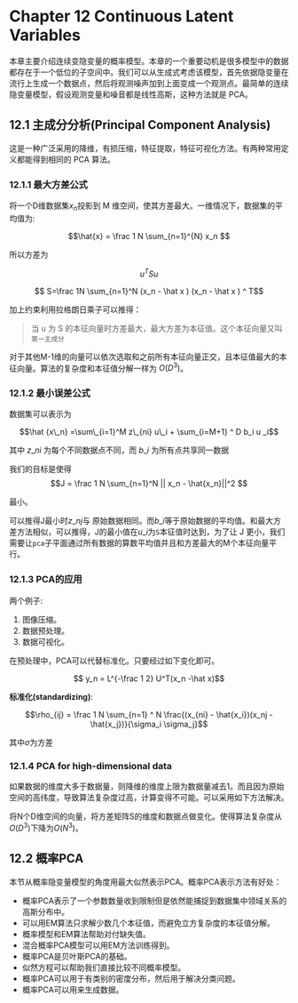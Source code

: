 # Chapter 12 Continuous Latent Variables

本章主要介绍连续变隐变量的概率模型。本章的一个重要动机是很多模型中的数据都存在于一个低位的子空间中。我们可以从生成式考虑该模型，首先依据隐变量在流行上生成一个数据点，然后将观测噪声加到上面变成一个观测点。最简单的连续隐变量模型，假设观测变量和噪音都是线性高斯，这种方法就是 PCA。

## 12.1 主成分分析(Principal Component Analysis)
这是一种广泛采用的降维，有损压缩，特征提取，特征可视化方法。有两种常用定义都能得到相同的 PCA 算法。

### 12.1.1 最大方差公式
将一个D维数据集$x_n$投影到 M 维空间，使其方差最大。一维情况下，数据集的平均值为:

$$\hat{x} = \frac 1 N \sum_{n=1}^{N} x_n $$

所以方差为

$$ u^T S u $$

$$ S=\frac 1N \sum_{n=1}^N (x_n - \hat x ) (x_n - \hat x ) ^ T$$

加上约束利用拉格朗日乘子可以推得：
> 当 u 为 S 的本征向量时方差最大，最大方差为本征值。这个本征向量又叫`第一主成分`

对于其他M-1维的向量可以依次选取和之前所有本征向量正交，且本征值最大的本征向量。算法的复杂度和本征值分解一样为 $O(D^3)$。

### 12.1.2 最小误差公式

数据集可以表示为

$$\hat {x\_n}  =\sum\_{i=1}^M z\_{ni} u\_i + \sum_{i=M+1} ^ D b_i u _i$$

其中 $z\_{ni}$ 为每个不同数据点不同，而 $b\_i$ 为所有点共享同一数据

我们的目标是使得 $$J = \frac 1 N \sum_{n=1}^N || x_n - \hat{x_n}||^2 $$

最小。

可以推得J最小时$z\_{nj}$与 原始数据相同。而$b\_i$等于原始数据的平均值。和最大方差方法相似，可以推得，J的最小值在$u\_i$为`S`本征值时达到，为了让 J 更小，我们需要让`pca`子平面通过所有数据的算数平均值并且和方差最大的M个本征向量平行。

### 12.1.3 PCA的应用
两个例子:
1. 图像压缩。
2. 数据预处理。
3. 数据可视化。

在预处理中，PCA可以代替标准化。只要经过如下变化即可。

$$ y_n = L^{-\frac 1 2} U^T(x_n -\hat x)$$

**标准化(standardizing)**:

$$\rho_{ij} = \frac 1 N \sum_{n=1} ^ N \frac{(x_{ni} - \hat{x_i})(x_nj - \hat{x_j})}{\sigma_i \sigma_j}$$

其中$\sigma$为方差

### 12.1.4 PCA for high-dimensional data
如果数据的维度大多于数据量，则降维的维度上限为数据量减去1。而且因为原始空间的高纬度，导致算法复杂度过高，计算变得不可能。可以采用如下方法解决。

将N个D维空间的向量，将方差矩阵S的维度和数据点做变化。使得算法复杂度从$O(D^3)$下降为$O(N^3)$。

## 12.2 概率PCA
本节从概率隐变量模型的角度用最大似然表示PCA。概率PCA表示方法有好处：
- 概率PCA表示了一个参数数量收到限制但是依然能捕捉到数据集中领域关系的高斯分布中。
- 可以用EM算法只求解少数几个本征值，而避免立方复杂度的本征值分解。
- 概率模型和EM算法帮助对付缺失值。
- 混合概率PCA模型可以用EM方法训练得到。
- 概率PCA是贝叶斯PCA的基础。
- 似然方程可以帮助我们直接比较不同概率模型。
- 概率PCA可以用于有类别的密度分布，然后用于解决分类问题。
- 概率PCA可以用来生成数据。
